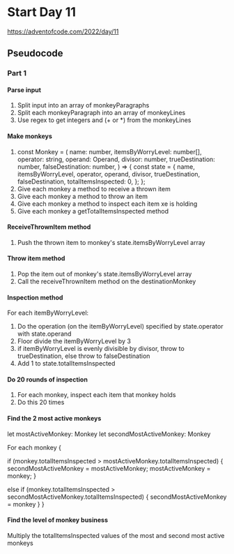 # Start Day 11

https://adventofcode.com/2022/day/11

## Pseudocode

### Part 1

#### Parse input

1. Split input into an array of monkeyParagraphs
2. Split each monkeyParagraph into an array of monkeyLines
3. Use regex to get integers and (+ or \*) from the monkeyLines

#### Make monkeys

1. const Monkey = (
   name: number,
   itemsByWorryLevel: number[],
   operator: string,
   operand: Operand,
   divisor: number,
   trueDestination: number,
   falseDestination: number,
   ) => {
   const state = {
   name,
   itemsByWorryLevel,
   operator,
   operand,
   divisor,
   trueDestination,
   falseDestination,
   totalItemsInspected: 0,
   };
   };
2. Give each monkey a method to receive a thrown item
3. Give each monkey a method to throw an item
4. Give each monkey a method to inspect each item xe is holding
5. Give each monkey a getTotalItemsInspected method

#### ReceiveThrownItem method

1. Push the thrown item to monkey's state.itemsByWorryLevel array

#### Throw item method

1. Pop the item out of monkey's state.itemsByWorryLevel array
2. Call the receiveThrownItem method on the destinationMonkey

#### Inspection method

For each itemByWorryLevel:

1. Do the operation (on the itemByWorryLevel) specified by state.operator with state.operand
2. Floor divide the itemByWorryLevel by 3
3. if itemByWorryLevel is evenly divisible by divisor, throw to trueDestination, else throw to falseDestination
4. Add 1 to state.totalItemsInspected

#### Do 20 rounds of inspection

1. For each monkey, inspect each item that monkey holds
2. Do this 20 times

#### Find the 2 most active monkeys

let mostActiveMonkey: Monkey
let secondMostActiveMonkey: Monkey

For each monkey {

if (monkey.totalItemsInspected > mostActiveMonkey.totalItemsInspected) {
secondMostActiveMonkey = mostActiveMonkey;
mostActiveMonkey = monkey;
}

else if (monkey.totalItemsInspected > secondMostActiveMonkey.totalItemsInspected) {
secondMostActiveMonkey = monkey
}
}

#### Find the level of monkey business

Multiply the totalItemsInspected values of the most and second most active monkeys
